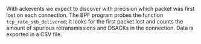 With ackevents we expect to discover with precision which packet was
first lost on each connection. The BPF program probes the function
`tcp_rate_skb_delivered`; it looks for the first packet lost and counts
the amount of spurious retransmissions and DSACKs in the connection.
Data is exported in a CSV file.

